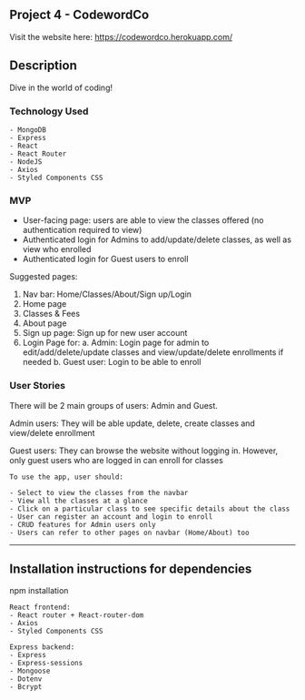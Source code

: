 ## Project 4 - CodewordCo

Visit the website here: https://codewordco.herokuapp.com/

## Description
Dive in the world of coding!

### Technology Used

```
- MongoDB
- Express
- React
- React Router
- NodeJS
- Axios
- Styled Components CSS
```

### MVP
- User-facing page: users are able to view the classes offered (no authentication required to view)
- Authenticated login for Admins to add/update/delete classes, as well as view who enrolled
- Authenticated login for Guest users to enroll

Suggested pages:
1.	Nav bar: Home/Classes/About/Sign up/Login
2.	Home page
3.	Classes & Fees
4.	About page
5.  Sign up page: Sign up for new user account
6.	Login Page for: 
a.	Admin: Login page for admin to edit/add/delete/update classes and view/update/delete enrollments if needed
b. Guest user: Login to be able to enroll

### User Stories

There will be 2 main groups of users: Admin and Guest.

Admin users:
They will be able update, delete, create classes and view/delete enrollment

Guest users:
They can browse the website without logging in.
However, only guest users who are logged in can enroll for classes

```
To use the app, user should:

- Select to view the classes from the navbar
- View all the classes at a glance
- Click on a particular class to see specific details about the class
- User can register an account and login to enroll
- CRUD features for Admin users only
- Users can refer to other pages on navbar (Home/About) too

```

---

## Installation instructions for dependencies
npm installation

```
React frontend:
- React router + React-router-dom
- Axios
- Styled Components CSS
```

```
Express backend:
- Express
- Express-sessions
- Mongoose
- Dotenv
- Bcrypt
```
